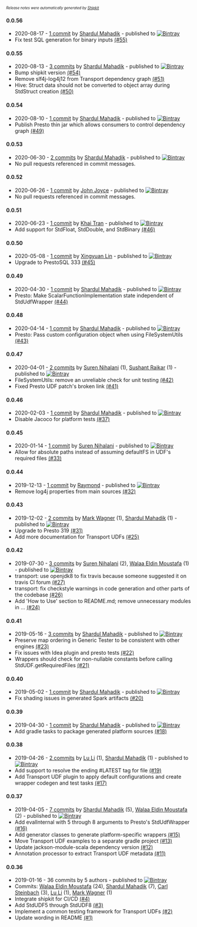 <sup><sup>*Release notes were automatically generated by [Shipkit](http://shipkit.org/)*</sup></sup>

#### 0.0.56
 - 2020-08-17 - [1 commit](https://github.com/linkedin/transport/compare/v0.0.55...v0.0.56) by [Shardul Mahadik](https://github.com/shardulm94) - published to [![Bintray](https://img.shields.io/badge/Bintray-0.0.56-green.svg)](https://bintray.com/linkedin-transport/maven/transport/0.0.56)
 - Fix test SQL generation for binary inputs [(#55)](https://github.com/linkedin/transport/pull/55)

#### 0.0.55
 - 2020-08-13 - [3 commits](https://github.com/linkedin/transport/compare/v0.0.54...v0.0.55) by [Shardul Mahadik](https://github.com/shardulm94) - published to [![Bintray](https://img.shields.io/badge/Bintray-0.0.55-green.svg)](https://bintray.com/linkedin-transport/maven/transport/0.0.55)
 - Bump shipkit version [(#54)](https://github.com/linkedin/transport/pull/54)
 - Remove slf4j-log4j12 from Transport dependency graph [(#51)](https://github.com/linkedin/transport/pull/51)
 - Hive: Struct data should not be converted to object array during StdStruct creation [(#50)](https://github.com/linkedin/transport/pull/50)

#### 0.0.54
 - 2020-08-10 - [1 commit](https://github.com/linkedin/transport/compare/v0.0.53...v0.0.54) by [Shardul Mahadik](https://github.com/shardulm94) - published to [![Bintray](https://img.shields.io/badge/Bintray-0.0.54-green.svg)](https://bintray.com/linkedin-transport/maven/transport/0.0.54)
 - Publish Presto thin jar which allows consumers to control dependency graph [(#49)](https://github.com/linkedin/transport/pull/49)

#### 0.0.53
 - 2020-06-30 - [2 commits](https://github.com/linkedin/transport/compare/v0.0.52...v0.0.53) by [Shardul Mahadik](https://github.com/shardulm94) - published to [![Bintray](https://img.shields.io/badge/Bintray-0.0.53-green.svg)](https://bintray.com/linkedin-transport/maven/transport/0.0.53)
 - No pull requests referenced in commit messages.

#### 0.0.52
 - 2020-06-26 - [1 commit](https://github.com/linkedin/transport/compare/v0.0.51...v0.0.52) by [John Joyce](https://github.com/jjoyce0510) - published to [![Bintray](https://img.shields.io/badge/Bintray-0.0.52-green.svg)](https://bintray.com/linkedin-transport/maven/transport/0.0.52)
 - No pull requests referenced in commit messages.

#### 0.0.51
 - 2020-06-23 - [1 commit](https://github.com/linkedin/transport/compare/v0.0.50...v0.0.51) by [Khai Tran](https://github.com/khaitranq) - published to [![Bintray](https://img.shields.io/badge/Bintray-0.0.51-green.svg)](https://bintray.com/linkedin-transport/maven/transport/0.0.51)
 - Add support for StdFloat, StdDouble, and StdBinary [(#46)](https://github.com/linkedin/transport/pull/46)

#### 0.0.50
 - 2020-05-08 - [1 commit](https://github.com/linkedin/transport/compare/v0.0.49...v0.0.50) by [Xingyuan Lin](https://github.com/lxynov) - published to [![Bintray](https://img.shields.io/badge/Bintray-0.0.50-green.svg)](https://bintray.com/linkedin-transport/maven/transport/0.0.50)
 - Upgrade to PrestoSQL 333 [(#45)](https://github.com/linkedin/transport/pull/45)

#### 0.0.49
 - 2020-04-30 - [1 commit](https://github.com/linkedin/transport/compare/v0.0.48...v0.0.49) by [Shardul Mahadik](https://github.com/shardulm94) - published to [![Bintray](https://img.shields.io/badge/Bintray-0.0.49-green.svg)](https://bintray.com/linkedin-transport/maven/transport/0.0.49)
 - Presto: Make ScalarFunctionImplementation state independent of StdUdfWrapper [(#44)](https://github.com/linkedin/transport/pull/44)

#### 0.0.48
 - 2020-04-14 - [1 commit](https://github.com/linkedin/transport/compare/v0.0.47...v0.0.48) by [Shardul Mahadik](https://github.com/shardulm94) - published to [![Bintray](https://img.shields.io/badge/Bintray-0.0.48-green.svg)](https://bintray.com/linkedin-transport/maven/transport/0.0.48)
 - Presto: Pass custom configuration object when using FileSystemUtils [(#43)](https://github.com/linkedin/transport/pull/43)

#### 0.0.47
 - 2020-04-01 - [2 commits](https://github.com/linkedin/transport/compare/v0.0.46...v0.0.47) by [Suren Nihalani](https://github.com/SurenNihalani) (1), [Sushant Raikar](https://github.com/HotSushi) (1) - published to [![Bintray](https://img.shields.io/badge/Bintray-0.0.47-green.svg)](https://bintray.com/linkedin-transport/maven/transport/0.0.47)
 - FileSystemUtils: remove an unreliable check for unit testing [(#42)](https://github.com/linkedin/transport/pull/42)
 - Fixed Presto UDF patch's broken link [(#41)](https://github.com/linkedin/transport/pull/41)

#### 0.0.46
 - 2020-02-03 - [1 commit](https://github.com/linkedin/transport/compare/v0.0.45...v0.0.46) by [Shardul Mahadik](https://github.com/shardulm94) - published to [![Bintray](https://img.shields.io/badge/Bintray-0.0.46-green.svg)](https://bintray.com/linkedin-transport/maven/transport/0.0.46)
 - Disable Jacoco for platform tests [(#37)](https://github.com/linkedin/transport/pull/37)

#### 0.0.45
 - 2020-01-14 - [1 commit](https://github.com/linkedin/transport/compare/v0.0.44...v0.0.45) by [Suren Nihalani](https://github.com/SurenNihalani) - published to [![Bintray](https://img.shields.io/badge/Bintray-0.0.45-green.svg)](https://bintray.com/linkedin-transport/maven/transport/0.0.45)
 - Allow for absolute paths instead of assuming defaultFS in UDF's required files [(#33)](https://github.com/linkedin/transport/pull/33)

#### 0.0.44
 - 2019-12-13 - [1 commit](https://github.com/linkedin/transport/compare/v0.0.43...v0.0.44) by [Raymond](https://github.com/raymondlam12) - published to [![Bintray](https://img.shields.io/badge/Bintray-0.0.44-green.svg)](https://bintray.com/linkedin-transport/maven/transport/0.0.44)
 - Remove log4j properties from main sources [(#32)](https://github.com/linkedin/transport/pull/32)

#### 0.0.43
 - 2019-12-02 - [2 commits](https://github.com/linkedin/transport/compare/v0.0.42...v0.0.43) by [Mark Wagner](https://github.com/wagnermarkd) (1), [Shardul Mahadik](https://github.com/shardulm94) (1) - published to [![Bintray](https://img.shields.io/badge/Bintray-0.0.43-green.svg)](https://bintray.com/linkedin-transport/maven/transport/0.0.43)
 - Upgrade to Presto 319 [(#31)](https://github.com/linkedin/transport/pull/31)
 - Add more documentation for Transport UDFs [(#25)](https://github.com/linkedin/transport/pull/25)

#### 0.0.42
 - 2019-07-30 - [3 commits](https://github.com/linkedin/transport/compare/v0.0.41...v0.0.42) by [Suren Nihalani](https://github.com/SurenNihalani) (2), [Walaa Eldin Moustafa](https://github.com/wmoustafa) (1) - published to [![Bintray](https://img.shields.io/badge/Bintray-0.0.42-green.svg)](https://bintray.com/linkedin-transport/maven/transport/0.0.42)
 - transport: use openjdk8 to fix travis because someone suggested it on travis CI forum [(#27)](https://github.com/linkedin/transport/pull/27)
 - transport: fix checkstyle warnings in code generation and other parts of the codebase [(#26)](https://github.com/linkedin/transport/pull/26)
 - Add 'How to Use' section to README.md; remove unnecessary modules in … [(#24)](https://github.com/linkedin/transport/pull/24)

#### 0.0.41
 - 2019-05-16 - [3 commits](https://github.com/linkedin/transport/compare/v0.0.40...v0.0.41) by [Shardul Mahadik](https://github.com/shardulm94) - published to [![Bintray](https://img.shields.io/badge/Bintray-0.0.41-green.svg)](https://bintray.com/linkedin-transport/maven/transport/0.0.41)
 - Preserve map ordering in Generic Tester to be consistent with other engines [(#23)](https://github.com/linkedin/transport/pull/23)
 - Fix issues with Idea plugin and presto tests [(#22)](https://github.com/linkedin/transport/pull/22)
 - Wrappers should check for non-nullable constants before calling StdUDF.getRequiredFiles [(#21)](https://github.com/linkedin/transport/pull/21)

#### 0.0.40
 - 2019-05-02 - [1 commit](https://github.com/linkedin/transport/compare/v0.0.39...v0.0.40) by [Shardul Mahadik](https://github.com/shardulm94) - published to [![Bintray](https://img.shields.io/badge/Bintray-0.0.40-green.svg)](https://bintray.com/linkedin-transport/maven/transport/0.0.40)
 - Fix shading issues in generated Spark artifacts [(#20)](https://github.com/linkedin/transport/pull/20)

#### 0.0.39
 - 2019-04-30 - [1 commit](https://github.com/linkedin/transport/compare/v0.0.38...v0.0.39) by [Shardul Mahadik](https://github.com/shardulm94) - published to [![Bintray](https://img.shields.io/badge/Bintray-0.0.39-green.svg)](https://bintray.com/linkedin-transport/maven/transport/0.0.39)
 - Add gradle tasks to package generated platform sources [(#18)](https://github.com/linkedin/transport/pull/18)

#### 0.0.38
 - 2019-04-26 - [2 commits](https://github.com/linkedin/transport/compare/v0.0.37...v0.0.38) by [Lu Li](https://github.com/jasperll) (1), [Shardul Mahadik](https://github.com/shardulm94) (1) - published to [![Bintray](https://img.shields.io/badge/Bintray-0.0.38-green.svg)](https://bintray.com/linkedin-transport/maven/transport/0.0.38)
 - Add support to resolve the ending #LATEST tag for file [(#19)](https://github.com/linkedin/transport/pull/19)
 - Add Transport UDF plugin to apply default configurations and create wrapper codegen and test tasks [(#17)](https://github.com/linkedin/transport/pull/17)

#### 0.0.37
 - 2019-04-05 - [7 commits](https://github.com/linkedin/transport/compare/v0.0.36...v0.0.37) by [Shardul Mahadik](https://github.com/shardulm94) (5), [Walaa Eldin Moustafa](https://github.com/wmoustafa) (2) - published to [![Bintray](https://img.shields.io/badge/Bintray-0.0.37-green.svg)](https://bintray.com/linkedin-transport/maven/transport/0.0.37)
 - Add evalInternal with 5 through 8 arguments to Presto's StdUdfWrapper [(#16)](https://github.com/linkedin/transport/pull/16)
 - Add generator classes to generate platform-specific wrappers [(#15)](https://github.com/linkedin/transport/pull/15)
 - Move Transport UDF examples to a separate gradle project [(#13)](https://github.com/linkedin/transport/pull/13)
 - Update jackson-module-scala dependency version [(#12)](https://github.com/linkedin/transport/pull/12)
 - Annotation processor to extract Transport UDF metadata  [(#11)](https://github.com/linkedin/transport/pull/11)

#### 0.0.36
 - 2019-01-16 - 36 commits by 5 authors - published to [![Bintray](https://img.shields.io/badge/Bintray-0.0.36-green.svg)](https://bintray.com/linkedin-transport/maven/transport/0.0.36)
 - Commits: [Walaa Eldin Moustafa](https://github.com/wmoustafa) (24), [Shardul Mahadik](https://github.com/shardulm94) (7), [Carl Steinbach](https://github.com/cwsteinbach) (3), [Lu Li](https://github.com/jasperll) (1), [Mark Wagner](https://github.com/wagnermarkd) (1)
 - Integrate shipkit for CI/CD [(#4)](https://github.com/linkedin/transport/pull/4)
 - Add StdUDF5 through StdUDF8 [(#3)](https://github.com/linkedin/transport/pull/3)
 - Implement a common testing framework for Transport UDFs [(#2)](https://github.com/linkedin/transport/pull/2)
 - Update wording in README [(#1)](https://github.com/linkedin/transport/pull/1)

